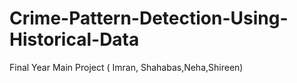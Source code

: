# Crime-Pattern-Detection-Using-Historical-Data
Final Year Main Project ( Imran, Shahabas,Neha,Shireen)
